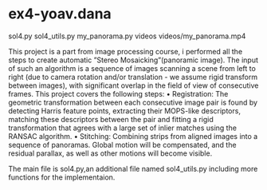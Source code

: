# ex4-yoav.dana
sol4.py
sol4_utils.py
my_panorama.py
videos
videos/my_panorama.mp4

This project is a part from image processing course, i performed all the steps to create automatic ”Stereo
Mosaicking”(panoramic image). The input of such an algorithm is a sequence of images scanning a scene from left to right
(due to camera rotation and/or translation - we assume rigid transform between images), with significant
overlap in the field of view of consecutive frames. This project covers the following steps:
• Registration: The geometric transformation between each consecutive image pair is found by detecting Harris feature points, extracting their MOPS-like descriptors, matching these descriptors
between the pair and fitting a rigid transformation that agrees with a large set of inlier matches
using the RANSAC algorithm.
• Stitching: Combining strips from aligned images into a sequence of panoramas. Global motion will
be compensated, and the residual parallax, as well as other motions will become visible.

The main file is sol4.py,an additional file named sol4_utils.py including more functions for the implementaion. 
